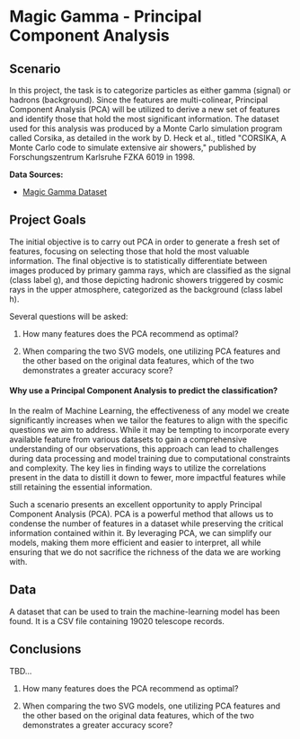 # Magic Gamma - Principal Component Analysis

## Scenario
In this project, the task is to categorize particles as either gamma (signal) or hadrons (background). Since the features are multi-colinear, Principal Component Analysis (PCA) will be utilized  to derive a new set of features and identify those that hold the most significant information. The dataset used for this analysis was produced by a Monte Carlo simulation program called Corsika, as detailed in the work by D. Heck et al., titled "CORSIKA, A Monte Carlo code to simulate extensive air showers," published by Forschungszentrum Karlsruhe FZKA 6019 in 1998.

**Data Sources:**

- [Magic Gamma Dataset]("https://raw.githubusercontent.com/tyrantdavis/datasets/refs/heads/main/telescope.csv")

## Project Goals
The initial objective is to carry out PCA in order to generate a fresh set of features, focusing on selecting those that hold the most valuable information. The final objective is to statistically differentiate between images produced by primary gamma rays, which are classified as the signal (class label g), and those depicting hadronic showers triggered by cosmic rays in the upper atmosphere, categorized as the background (class label h). 

Several questions will be asked:

1. How many features does the PCA recommend as optimal?

2. When comparing the two SVG models, one utilizing PCA features and the other based on the original data features, which of the two demonstrates a greater accuracy score?



#### Why use a Principal Component Analysis to predict the classification?
In the realm of Machine Learning, the effectiveness of any model we create significantly increases when we tailor the features to align with the specific questions we aim to address. While it may be tempting to incorporate every available feature from various datasets to gain a comprehensive understanding of our observations, this approach can lead to challenges during data processing and model training due to computational constraints and complexity. The key lies in finding ways to utilize the correlations present in the data to distill it down to fewer, more impactful features while still retaining the essential information. 

Such a scenario presents an excellent opportunity to apply Principal Component Analysis (PCA). PCA is a powerful method that allows us to condense the number of features in a dataset while preserving the critical information contained within it. By leveraging PCA, we can simplify our models, making them more efficient and easier to interpret, all while ensuring that we do not sacrifice the richness of the data we are working with.


## Data
A dataset that can be used to train the machine-learning model has been found. It is a CSV file containing 19020 telescope records. 


## Conclusions
TBD...

1. How many features does the PCA recommend as optimal?

2. When comparing the two SVG models, one utilizing PCA features and the other based on the original data features, which of the two demonstrates a greater accuracy score?
